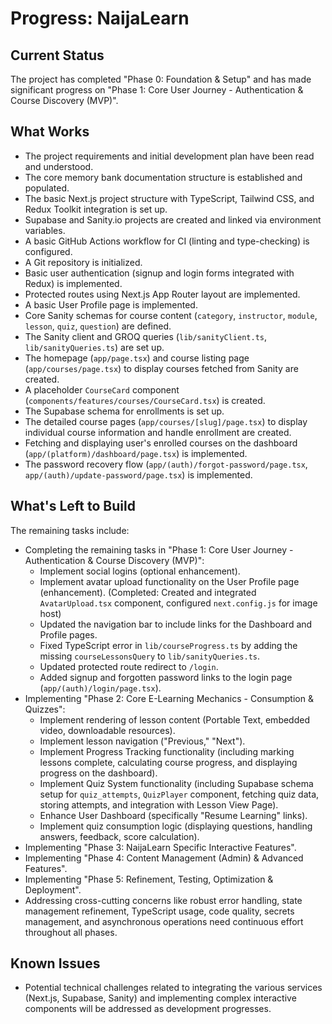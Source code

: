 # Progress: NaijaLearn

## Current Status
The project has completed "Phase 0: Foundation & Setup" and has made significant progress on "Phase 1: Core User Journey - Authentication & Course Discovery (MVP)".

## What Works
- The project requirements and initial development plan have been read and understood.
- The core memory bank documentation structure is established and populated.
- The basic Next.js project structure with TypeScript, Tailwind CSS, and Redux Toolkit integration is set up.
- Supabase and Sanity.io projects are created and linked via environment variables.
- A basic GitHub Actions workflow for CI (linting and type-checking) is configured.
- A Git repository is initialized.
- Basic user authentication (signup and login forms integrated with Redux) is implemented.
- Protected routes using Next.js App Router layout are implemented.
- A basic User Profile page is implemented.
- Core Sanity schemas for course content (`category`, `instructor`, `module`, `lesson`, `quiz`, `question`) are defined.
- The Sanity client and GROQ queries (`lib/sanityClient.ts`, `lib/sanityQueries.ts`) are set up.
- The homepage (`app/page.tsx`) and course listing page (`app/courses/page.tsx`) to display courses fetched from Sanity are created.
- A placeholder `CourseCard` component (`components/features/courses/CourseCard.tsx`) is created.
- The Supabase schema for enrollments is set up.
- The detailed course pages (`app/courses/[slug]/page.tsx`) to display individual course information and handle enrollment are created.
- Fetching and displaying user's enrolled courses on the dashboard (`app/(platform)/dashboard/page.tsx`) is implemented.
- The password recovery flow (`app/(auth)/forgot-password/page.tsx`, `app/(auth)/update-password/page.tsx`) is implemented.

## What's Left to Build
The remaining tasks include:
- Completing the remaining tasks in "Phase 1: Core User Journey - Authentication & Course Discovery (MVP)":
    - Implement social logins (optional enhancement).
    - Implement avatar upload functionality on the User Profile page (enhancement). (Completed: Created and integrated `AvatarUpload.tsx` component, configured `next.config.js` for image host)
    - Updated the navigation bar to include links for the Dashboard and Profile pages.
    - Fixed TypeScript error in `lib/courseProgress.ts` by adding the missing `courseLessonsQuery` to `lib/sanityQueries.ts`.
    - Updated protected route redirect to `/login`.
    - Added signup and forgotten password links to the login page (`app/(auth)/login/page.tsx`).
- Implementing "Phase 2: Core E-Learning Mechanics - Consumption & Quizzes":
    - Implement rendering of lesson content (Portable Text, embedded video, downloadable resources).
    - Implement lesson navigation ("Previous," "Next").
    - Implement Progress Tracking functionality (including marking lessons complete, calculating course progress, and displaying progress on the dashboard).
    - Implement Quiz System functionality (including Supabase schema setup for `quiz_attempts`, `QuizPlayer` component, fetching quiz data, storing attempts, and integration with Lesson View Page).
    - Enhance User Dashboard (specifically "Resume Learning" links).
    - Implement quiz consumption logic (displaying questions, handling answers, feedback, score calculation).
- Implementing "Phase 3: NaijaLearn Specific Interactive Features".
- Implementing "Phase 4: Content Management (Admin) & Advanced Features".
- Implementing "Phase 5: Refinement, Testing, Optimization & Deployment".
- Addressing cross-cutting concerns like robust error handling, state management refinement, TypeScript usage, code quality, secrets management, and asynchronous operations need continuous effort throughout all phases.

## Known Issues
- Potential technical challenges related to integrating the various services (Next.js, Supabase, Sanity) and implementing complex interactive components will be addressed as development progresses.